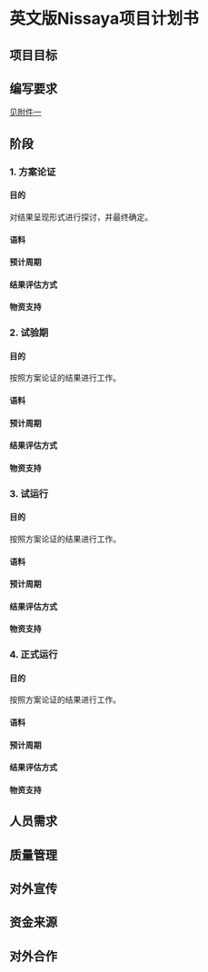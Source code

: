 # 英文版Nissaya项目计划书

## 项目目标


## 编写要求

[见附件一](英文版Nissaya项目计划书.md)

## 阶段

### 1. 方案论证

#### 目的

对结果呈现形式进行探讨，并最终确定。

#### 语料

#### 预计周期

#### 结果评估方式

#### 物资支持


### 2. 试验期
#### 目的

按照方案论证的结果进行工作。

#### 语料

#### 预计周期

#### 结果评估方式

#### 物资支持

### 3. 试运行
#### 目的

按照方案论证的结果进行工作。

#### 语料

#### 预计周期

#### 结果评估方式

#### 物资支持

### 4. 正式运行
#### 目的

按照方案论证的结果进行工作。

#### 语料

#### 预计周期

#### 结果评估方式

#### 物资支持

## 人员需求


## 质量管理


## 对外宣传

## 资金来源

## 对外合作

